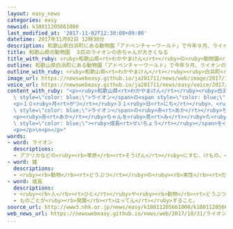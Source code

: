 ```yaml
---
layout: easy_news
categories: easy
newsid: k10011205661000
last_modified_at: '2017-11-02T12:30:00+09:00'
datetime: 2017年11月02日 12時30分
description: 和歌山県白浜町にある動物園「アドベンチャーワールド」で今年９月、ライオンの雄の赤ちゃんが同じお母さんから３匹生まれました。
title: 和歌山県の動物園　３匹のライオンの赤ちゃんが大きくなる
title_with_ruby: <ruby>和歌山県<rt>わかやまけん</rt></ruby>の<ruby>動物園<rt>どうぶつえん</rt></ruby>　３<ruby>匹<rt>びき</rt></ruby>のライオンの<ruby>赤<rt>あか</rt></ruby>ちゃんが<ruby>大<rt>おお</rt></ruby>きくなる
outline: 和歌山県白浜町にある動物園「アドベンチャーワールド」で今年９月、ライオンの雄の赤ちゃんが同じお母さんから３匹生まれました。
outline_with_ruby: <ruby>和歌山県<rt>わかやまけん</rt></ruby><ruby>白浜町<rt>しらはまちょう</rt></ruby>にある<ruby>動物園<rt>どうぶつえん</rt></ruby>「アドベンチャーワールド」で<ruby>今年<rt>ことし</rt></ruby>９<ruby>月<rt>がつ</rt></ruby>、ライオンの<ruby>雄<rt>おす</rt></ruby>の<ruby>赤<rt>あか</rt></ruby>ちゃんが<ruby>同<rt>おな</rt></ruby>じお<ruby>母<rt>かあ</rt></ruby>さんから３<ruby>匹<rt>びき</rt></ruby><ruby>生<rt>う</rt></ruby>まれました。
image_url: https://newswebeasy.github.io/ja201711/news/web/image/2017/10/31/K10011205661_1710311448_1710311451_01_02.jpg
voice_url: https://newswebeasy.github.io/ja201711/news/easy/voice/2017/11/02/k10011205661000.mp3
content_with_ruby: "<p><ruby>和歌山県<rt>わかやまけん</rt></ruby><ruby>白浜町<rt>しらはまちょう</rt></ruby>にある<ruby>動物園<rt>どうぶつえん</rt></ruby>「アドベンチャーワールド」で<ruby>今年<rt>ことし</rt></ruby>９<ruby>月<rt>がつ</rt></ruby>、<span\
  \ style=\"color: blue;\">ライオン</span>の<span style=\"color: blue;\"><ruby>雄<rt>おす</rt></ruby></span>の<ruby>赤<rt>あか</rt></ruby>ちゃんが<ruby>同<rt>おな</rt></ruby>じお<ruby>母<rt>かあ</rt></ruby>さんから３<ruby>匹<rt>びき</rt></ruby><ruby>生<rt>う</rt></ruby>まれました。</p>\n\
  <p>１０<ruby>月<rt>がつ</rt></ruby>３１<ruby>日<rt>にち</rt></ruby>、<ruby>動物園<rt>どうぶつえん</rt></ruby>は<span\
  \ style=\"color: blue;\">ライオン</span>の<ruby>赤<rt>あか</rt></ruby>ちゃんの<ruby>重<rt>おも</rt></ruby>さを<ruby>調<rt>しら</rt></ruby>べているところをみんなに<ruby>見<rt>み</rt></ruby>せました。３<ruby>匹<rt>びき</rt></ruby>は<ruby>生<rt>う</rt></ruby>まれたときの４<ruby>倍<rt>ばい</rt></ruby>ぐらいの５ｋｇ<ruby>以上<rt>いじょう</rt></ruby>になっていました。</p>\n\
  <p><ruby>赤<rt>あか</rt></ruby>ちゃんを<ruby>見<rt>み</rt></ruby>た<ruby>女<rt>おんな</rt></ruby>の<ruby>子<rt>こ</rt></ruby>は「<ruby>目<rt>め</rt></ruby>が<ruby>丸<rt>まる</rt></ruby>くて、とてもかわいかったです」と<ruby>話<rt>はな</rt></ruby>していました。<ruby>動物園<rt>どうぶつえん</rt></ruby>は「<ruby>生<rt>う</rt></ruby>まれたときは<ruby>小<rt>ちい</rt></ruby>さい<ruby>猫<rt>ねこ</rt></ruby>のようでした。これからの<span\
  \ style=\"color: blue;\"><ruby>成長<rt>せいちょう</rt></ruby></span>を<ruby>見<rt>み</rt></ruby>ていてください」と<ruby>言<rt>い</rt></ruby>っています。</p>\n\
  <p></p>\n<p></p>"
words:
- word: ライオン
  descriptions:
  - アフリカなどの<ruby><rb>草原</rb><rt>そうげん</rt></ruby>にすむ、けもの。<ruby><rb>雄</rb><rt>おす</rt></ruby>は、<ruby><rb>長</rb><rt>なが</rt></ruby>いたてがみがある。「<ruby><rb>百獣</rb><rt>ひゃくじゅう</rt></ruby>の<ruby><rb>王</rb><rt>おう</rt></ruby>」といわれる。しし。
- word: 雄
  descriptions:
  - <ruby><rb>動物</rb><rt>どうぶつ</rt></ruby>の<ruby><rb>男性</rb><rt>だんせい</rt></ruby>にあたるもの。
- word: 成長
  descriptions:
  - <ruby><rb>人</rb><rt>ひと</rt></ruby>や<ruby><rb>動物</rb><rt>どうぶつ</rt></ruby>が<ruby><rb>育</rb><rt>そだ</rt></ruby>って<ruby><rb>大</rb><rt>おお</rt></ruby>きくなること。
  - ものごとが<ruby><rb>発展</rb><rt>はってん</rt></ruby>すること。
source_url: http://www3.nhk.or.jp/news/easy/k10011205661000/k10011205661000.html
web_news_url: https://newswebeasy.github.io/news/web/2017/10/31/ライオンの3つ子の赤ちゃん-体重測定-和歌山-白浜町
...
```

